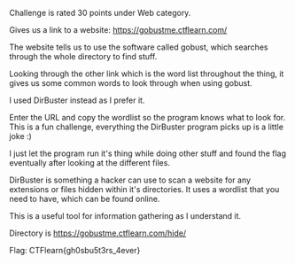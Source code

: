 Challenge is rated 30 points under Web category.

Gives us a link to a website:
https://gobustme.ctflearn.com/

The website tells us to use the software called gobust, which searches through the whole directory to find stuff. 

Looking through the other link which is the word list throughout the thing, it gives us some common words to look through when using gobust.

I used DirBuster instead as I prefer it.

Enter the URL and copy the wordlist so the program knows what to look for.
This is a fun challenge, everything the DirBuster program picks up is a little joke :)

I just let the program run it's thing while doing other stuff and found the flag eventually after looking at the different files. 

DirBuster is something a hacker can use to scan a website for any extensions or files hidden within it's directories.
It uses a wordlist that you need to have, which can be found online.

This is a useful tool for information gathering as I understand it. 

Directory is https://gobustme.ctflearn.com/hide/

Flag: CTFlearn{gh0sbu5t3rs_4ever}
